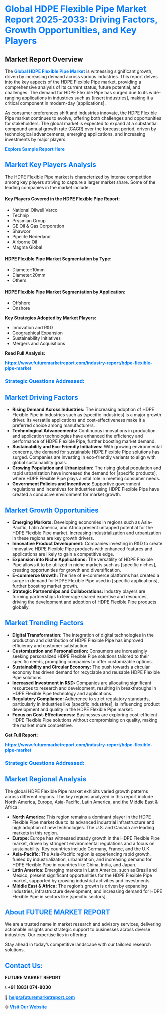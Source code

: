 <h1 style="color: #007BFF;">Global HDPE Flexible Pipe Market Report 2025-2033: Driving Factors, Growth Opportunities, and Key Players</h1>

<section id="overview">
<h2>Market Report Overview</h2>
<p>The <a href="https://www.futuremarketreport.com/industry-report/hdpe-flexible-pipe-market" style="color: #007BFF; text-decoration: none;"><strong>Global HDPE Flexible Pipe Market</strong></a> is witnessing significant growth, driven by increasing demand across various industries. This report delves into the key aspects of the HDPE Flexible Pipe market, providing a comprehensive analysis of its current status, future potential, and challenges. The demand for HDPE Flexible Pipe has surged due to its wide-ranging applications in industries such as [insert industries], making it a critical component in modern-day [applications].</p>
<p>As consumer preferences shift and industries innovate, the HDPE Flexible Pipe market continues to evolve, offering both challenges and opportunities for stakeholders. The global market is expected to expand at a substantial compound annual growth rate (CAGR) over the forecast period, driven by technological advancements, emerging applications, and increasing investments by major players.</p>
</section>

<section id="overview">
<p><a href="https://www.futuremarketreport.com/request-sample/reportId=82924" style="color: #007BFF; text-decoration: none;"><strong>Explore Sample Report Here</strong></a></p>
</section>

<section id="key-players">
<h2 style="color: #007BFF;">Market Key Players Analysis</h2>
<p>The HDPE Flexible Pipe market is characterized by intense competition among key players striving to capture a larger market share. Some of the leading companies in the market include:</p>
<h4>Key Players Covered in the HDPE Flexible Pipe Report:</h4>
<ul><li>National Oilwell Varco</li><li>Technip</li><li>Prysmian Group</li><li>GE Oil &amp; Gas Corporation</li><li>Shawcor</li><li>Pipelife Nederland</li><li>Airborne Oil</li><li>Magma Global</li></ul>
<h4>HDPE Flexible Pipe Market Segmentation by Type:</h4>
<ul><li>Diameter:10mm</li><li>Diameter:20mm</li><li>Others</li></ul>

<h4>HDPE Flexible Pipe Market Segmentation by Application:</h4>
<ul><li>Offshore</li><li>Onshore</li></ul>
<p><strong>Key Strategies Adopted by Market Players:</strong></p>
<ul>
<li>Innovation and R&D</li>
<li>Geographical Expansion</li>
<li>Sustainability Initiatives</li>
<li>Mergers and Acquisitions</li>
</ul>
</section>

<section>
<p><strong>Read Full Analysis: </strong></p><a href="https://www.futuremarketreport.com/industry-report/hdpe-flexible-pipe-market" style="color: #007BFF; text-decoration: none;"><strong>https://www.futuremarketreport.com/industry-report/hdpe-flexible-pipe-market</strong></a>
<h3 style="color: #007BFF;">Strategic Questions Addressed:</h3>
</section>

<section id="driving-factors">
<h2 style="color: #007BFF;">Market Driving Factors</h2>
<ul>
<li><strong>Rising Demand Across Industries:</strong> The increasing adoption of HDPE Flexible Pipe in industries such as [specific industries] is a major growth driver. Its versatile applications and cost-effectiveness make it a preferred choice among manufacturers.</li>
<li><strong>Technological Advancements:</strong> Continuous innovations in production and application technologies have enhanced the efficiency and performance of HDPE Flexible Pipe, further boosting market demand.</li>
<li><strong>Sustainability and Eco-Friendly Initiatives:</strong> With growing environmental concerns, the demand for sustainable HDPE Flexible Pipe solutions has surged. Companies are investing in eco-friendly variants to align with global sustainability goals.</li>
<li><strong>Growing Population and Urbanization:</strong> The rising global population and rapid urbanization have increased the demand for [specific products], where HDPE Flexible Pipe plays a vital role in meeting consumer needs.</li>
<li><strong>Government Policies and Incentives:</strong> Supportive government regulations and incentives for industries using HDPE Flexible Pipe have created a conducive environment for market growth.</li>
</ul>
</section>

<section id="growth-opportunities">
<h2 style="color: #007BFF;">Market Growth Opportunities</h2>
<ul>
<li><strong>Emerging Markets:</strong> Developing economies in regions such as Asia-Pacific, Latin America, and Africa present untapped potential for the HDPE Flexible Pipe market. Increasing industrialization and urbanization in these regions are key growth drivers.</li>
<li><strong>Innovative Product Development:</strong> Companies investing in R&D to create innovative HDPE Flexible Pipe products with enhanced features and applications are likely to gain a competitive edge.</li>
<li><strong>Expansion into Niche Applications:</strong> The versatility of HDPE Flexible Pipe allows it to be utilized in niche markets such as [specific niches], creating opportunities for growth and diversification.</li>
<li><strong>E-commerce Growth:</strong> The rise of e-commerce platforms has created a surge in demand for HDPE Flexible Pipe used in [specific applications], further boosting market growth.</li>
<li><strong>Strategic Partnerships and Collaborations:</strong> Industry players are forming partnerships to leverage shared expertise and resources, driving the development and adoption of HDPE Flexible Pipe products globally.</li>
</ul>
</section>

<section id="trending-factors">
<h2 style="color: #007BFF;">Market Trending Factors</h2>
<ul>
<li><strong>Digital Transformation:</strong> The integration of digital technologies in the production and distribution of HDPE Flexible Pipe has improved efficiency and customer satisfaction.</li>
<li><strong>Customization and Personalization:</strong> Consumers are increasingly seeking personalized HDPE Flexible Pipe solutions tailored to their specific needs, prompting companies to offer customizable options.</li>
<li><strong>Sustainability and Circular Economy:</strong> The push towards a circular economy has driven demand for recyclable and reusable HDPE Flexible Pipe solutions.</li>
<li><strong>Increased Investment in R&D:</strong> Companies are allocating significant resources to research and development, resulting in breakthroughs in HDPE Flexible Pipe technology and applications.</li>
<li><strong>Regulatory Compliance:</strong> Adherence to strict regulatory standards, particularly in industries like [specific industries], is influencing product development and quality in the HDPE Flexible Pipe market.</li>
<li><strong>Focus on Cost-Effectiveness:</strong> Businesses are exploring cost-efficient HDPE Flexible Pipe solutions without compromising on quality, making the market more competitive.</li>
</ul>
</section>

<section>
<p><strong>Get Full Report: </strong></p><a href="https://www.futuremarketreport.com/industry-report/hdpe-flexible-pipe-market" style="color: #007BFF; text-decoration: none;"><strong>https://www.futuremarketreport.com/industry-report/hdpe-flexible-pipe-market</strong></a>
<h3 style="color: #007BFF;">Strategic Questions Addressed:</h3>
</section>


<section id="regional-analysis">
<h2 style="color: #007BFF;">Market Regional Analysis</h2>
<p>The global HDPE Flexible Pipe market exhibits varied growth patterns across different regions. The key regions analyzed in this report include North America, Europe, Asia-Pacific, Latin America, and the Middle East & Africa:</p>
<ul>
<li><strong>North America:</strong> This region remains a dominant player in the HDPE Flexible Pipe market due to its advanced industrial infrastructure and high adoption of new technologies. The U.S. and Canada are leading markets in this region.</li>
<li><strong>Europe:</strong> Europe has witnessed steady growth in the HDPE Flexible Pipe market, driven by stringent environmental regulations and a focus on sustainability. Key countries include Germany, France, and the U.K.</li>
<li><strong>Asia-Pacific:</strong> The Asia-Pacific region is experiencing rapid growth, fueled by industrialization, urbanization, and increasing demand for HDPE Flexible Pipe in countries like China, India, and Japan.</li>
<li><strong>Latin America:</strong> Emerging markets in Latin America, such as Brazil and Mexico, present significant opportunities for the HDPE Flexible Pipe market, supported by growing industrial activities and investments.</li>
<li><strong>Middle East & Africa:</strong> The region’s growth is driven by expanding industries, infrastructure development, and increasing demand for HDPE Flexible Pipe in sectors like [specific sectors].</li>
</ul>
</section>

<footer>
<h2 style="color: #007BFF;">About FUTURE MARKET REPORT</h2>
<p>We are a trusted name in market research and advisory services, delivering actionable insights and strategic support to businesses across diverse industries. Our expertise lies in offering:</p>

<p>Stay ahead in today’s competitive landscape with our tailored research solutions.</p>

<h2 style="color: #007BFF;">Contact Us:</h2>
<p><strong>FUTURE MARKET REPORT</strong></p>
<p>📞 <strong>+91 (883) 074-8030</strong></p>
<p>📧 <strong><a href="mailto:help@futuremarketreport.com" style="color: #007BFF;">help@futuremarketreport.com</a></strong></p>
<p>🌐 <strong><a href="https://www.futuremarketreport.com/" style="color: #007BFF;">Visit Our Website</a></strong></p>
</footer>